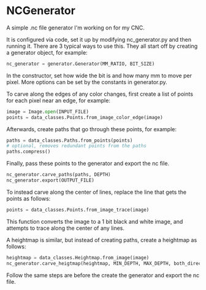 # NCGenerator
A simple .nc file generator I'm working on for my CNC.

It is configured via code, set it up by modifying nc_generator.py and then running it. There are 3 typical ways to use this. They all start off by creating a generator object, for example:
```python
nc_generator = generator.Generator(MM_RATIO, BIT_SIZE)
```
In the constructor, set how wide the bit is and how many mm to move per pixel. More options can be set by the constants in generator.py.  

To carve along the edges of any color changes, first create a list of points for each pixel near an edge, for example:  
```python
image = Image.open(INPUT_FILE)
points = data_classes.Points.from_image_color_edge(image)
```
Afterwards, create paths that go through these points, for example:
```python
paths = data_classes.Paths.from_points(points)
# optional, removes redundant points from the paths
paths.compress()
```
Finally, pass these points to the generator and export the nc file.
```python
nc_generator.carve_paths(paths, DEPTH)
nc_generator.export(OUTPUT_FILE)
```

To instead carve along the center of lines, replace the line that gets the points as follows:
```python
points = data_classes.Points.from_image_trace(image)
```
This function converts the image to a 1 bit black and white image, and attempts to trace along the center of any lines.

A heightmap is similar, but instead of creating paths, create a heightmap as follows:
```python
heightmap = data_classes.Heightmap.from_image(image)
nc_generator.carve_heigtmap(heightmap, MIN_DEPTH, MAX_DEPTH, both_directions=True)
```
Follow the same steps are before the create the generator and export the nc file.
